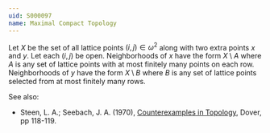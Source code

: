 ```yaml
---
uid: S000097
name: Maximal Compact Topology
---
```

Let $X$ be the set of all lattice points $(i,j) \in \omega^2$ along with two extra points $x$ and $y$. Let each $(i,j)$ be open. Neighborhoods of $x$ have the form $X \setminus A$ where $A$ is any set of lattice points with at most finitely many points on each row. Neighborhoods of $y$ have the form $X \setminus B$ where $B$ is any set of lattice points selected from at most finitely many rows.

See also:

* Steen, L. A.; Seebach, J. A. (1970), [Counterexamples in Topology](http://books.google.com/books/about/Counterexamples_in_Topology.html?id=DkEuGkOtSrUC), Dover, pp 118-119.

